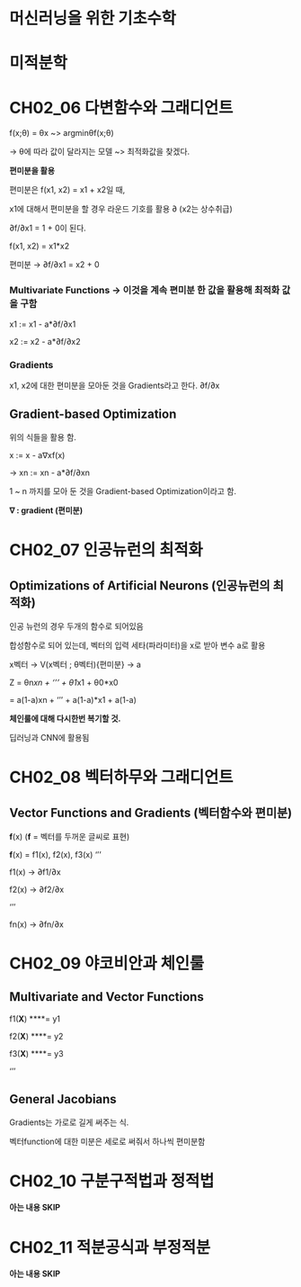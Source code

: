 # 머신러닝을 위한 기초수학

# 미적분학

# CH02_06 다변함수와 그래디언트

f(x;θ) = θx ~> argminθf(x;θ)

→ θ에 따라 값이 달라지는 모델 ~> 최적화값을 찾겠다.

**편미분을 활용**

편미분은 f(x1, x2) = x1 + x2일 때, 

x1에 대해서 편미분을 할 경우 라운드 기호를 활용 ∂ (x2는 상수취급)

∂f/∂x1 = 1 + 0이 된다.

f(x1, x2) = x1*x2

편미분 → ∂f/∂x1 = x2 + 0

### Multivariate Functions → 이것을  계속 편미분 한 값을 활용해 최적화 값을 구함

x1 := x1 - a*∂f/∂x1

x2 := x2 - a*∂f/∂x2

### Gradients

x1, x2에 대한 편미분을 모아둔 것을 Gradients라고 한다. ∂f/∂x

## Gradient-based Optimization

위의 식들을 활용 함.

x := x - a∇xf(x)

→     xn := xn - a*∂f/∂xn

1 ~ n 까지를 모아 둔 것을 Gradient-based Optimization이라고 함.

**∇ : gradient (편미분)**

# **CH02_07 인공뉴런의 최적화**

## Optimizations of Artificial Neurons (인공뉴런의 최적화)

인공 뉴런의 경우 두개의 함수로 되어있음

합성함수로 되어 있는데, 벡터의 입력 세타(파라미터)을 x로 받아 변수 a로 활용

x벡터 → V(x벡터 ; θ벡터){편미분} → a

Z = θn*xn + ‘’’ + θ1*x1 + θ0*x0

   = a(1-a)xn + ‘’’ + a(1-a)*x1 + a(1-a)

********************************체인룰에 대해 다시한번 복기할 것.********************************

딥러닝과 CNN에 활용됨

# **CH02_08 벡터하무와 그래디언트**

## Vector Functions and Gradients (벡터함수와 편미분)

******f******(x) (**f** = 벡터를 두꺼운 글씨로 표현)

**f**(x) = f1(x), f2(x), f3(x) ‘’’ 

f1(x) → ∂f1/∂x

f2(x) → ∂f2/∂x

‘’’

fn(x) → ∂fn/∂x

# **CH02_09 야코비안과 체인룰**

## Multivariate and Vector Functions

f1(**X**) ****= y1

f2(**X**) ****= y2

f3(**X**) ****= y3

‘’’

## General Jacobians

Gradients는 가로로 길게 써주는 식.

벡터function에 대한 미분은 세로로 써줘서 하나씩 편미분함

# **CH02_10 구분구적법과 정적법**

******************************아는 내용 SKIP******************************

# **CH02_11 적분공식과 부정적분**

******************************아는 내용 SKIP******************************